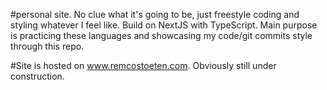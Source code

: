 #personal site. No clue what it's going to be, just freestyle coding and styling whatever I feel like. Build on NextJS with TypeScript. Main purpose is practicing these languages and showcasing my code/git commits style through this repo.

#Site is hosted on <a href="https://remcostoeten.com">www.remcostoeten.com</a>. Obviously still under construction.
